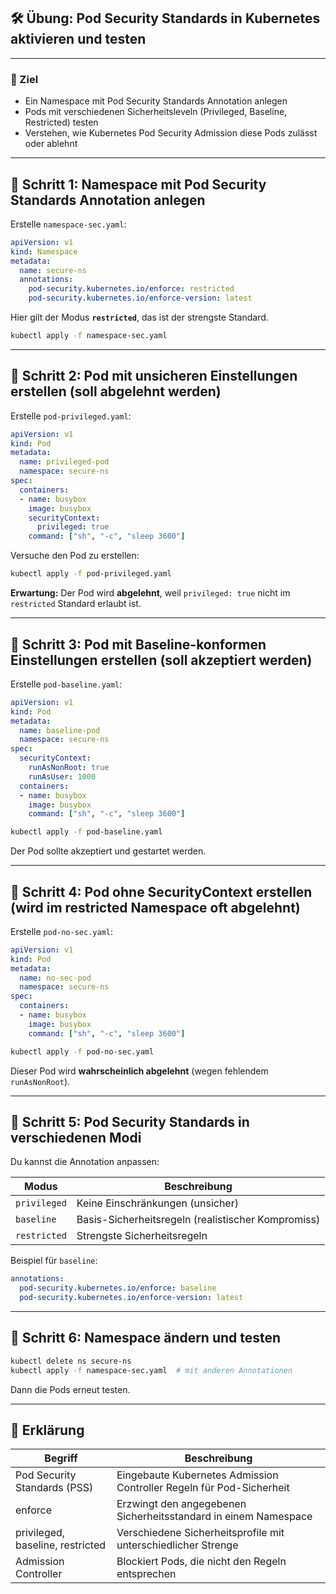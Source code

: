 
## 🛠️ Übung: Pod Security Standards in Kubernetes aktivieren und testen

---

### 🎯 Ziel

* Ein Namespace mit Pod Security Standards Annotation anlegen
* Pods mit verschiedenen Sicherheitsleveln (Privileged, Baseline, Restricted) testen
* Verstehen, wie Kubernetes Pod Security Admission diese Pods zulässt oder ablehnt

---

## 📁 Schritt 1: Namespace mit Pod Security Standards Annotation anlegen

Erstelle `namespace-sec.yaml`:

```yaml
apiVersion: v1
kind: Namespace
metadata:
  name: secure-ns
  annotations:
    pod-security.kubernetes.io/enforce: restricted
    pod-security.kubernetes.io/enforce-version: latest
```

Hier gilt der Modus **`restricted`**, das ist der strengste Standard.

```bash
kubectl apply -f namespace-sec.yaml
```

---

## 📁 Schritt 2: Pod mit unsicheren Einstellungen erstellen (soll abgelehnt werden)

Erstelle `pod-privileged.yaml`:

```yaml
apiVersion: v1
kind: Pod
metadata:
  name: privileged-pod
  namespace: secure-ns
spec:
  containers:
  - name: busybox
    image: busybox
    securityContext:
      privileged: true
    command: ["sh", "-c", "sleep 3600"]
```

Versuche den Pod zu erstellen:

```bash
kubectl apply -f pod-privileged.yaml
```

**Erwartung:** Der Pod wird **abgelehnt**, weil `privileged: true` nicht im `restricted` Standard erlaubt ist.

---

## 📁 Schritt 3: Pod mit Baseline-konformen Einstellungen erstellen (soll akzeptiert werden)

Erstelle `pod-baseline.yaml`:

```yaml
apiVersion: v1
kind: Pod
metadata:
  name: baseline-pod
  namespace: secure-ns
spec:
  securityContext:
    runAsNonRoot: true
    runAsUser: 1000
  containers:
  - name: busybox
    image: busybox
    command: ["sh", "-c", "sleep 3600"]
```

```bash
kubectl apply -f pod-baseline.yaml
```

Der Pod sollte akzeptiert und gestartet werden.

---

## 📁 Schritt 4: Pod ohne SecurityContext erstellen (wird im restricted Namespace oft abgelehnt)

Erstelle `pod-no-sec.yaml`:

```yaml
apiVersion: v1
kind: Pod
metadata:
  name: no-sec-pod
  namespace: secure-ns
spec:
  containers:
  - name: busybox
    image: busybox
    command: ["sh", "-c", "sleep 3600"]
```

```bash
kubectl apply -f pod-no-sec.yaml
```

Dieser Pod wird **wahrscheinlich abgelehnt** (wegen fehlendem `runAsNonRoot`).

---

## 📁 Schritt 5: Pod Security Standards in verschiedenen Modi

Du kannst die Annotation anpassen:

| Modus        | Beschreibung                                       |
| ------------ | -------------------------------------------------- |
| `privileged` | Keine Einschränkungen (unsicher)                   |
| `baseline`   | Basis-Sicherheitsregeln (realistischer Kompromiss) |
| `restricted` | Strengste Sicherheitsregeln                        |

Beispiel für `baseline`:

```yaml
annotations:
  pod-security.kubernetes.io/enforce: baseline
  pod-security.kubernetes.io/enforce-version: latest
```

---

## 📁 Schritt 6: Namespace ändern und testen

```bash
kubectl delete ns secure-ns
kubectl apply -f namespace-sec.yaml  # mit anderen Annotationen
```

Dann die Pods erneut testen.

---

## 🧠 Erklärung

| Begriff                          | Beschreibung                                                         |
| -------------------------------- | -------------------------------------------------------------------- |
| Pod Security Standards (PSS)     | Eingebaute Kubernetes Admission Controller Regeln für Pod-Sicherheit |
| enforce                          | Erzwingt den angegebenen Sicherheitsstandard in einem Namespace      |
| privileged, baseline, restricted | Verschiedene Sicherheitsprofile mit unterschiedlicher Strenge        |
| Admission Controller             | Blockiert Pods, die nicht den Regeln entsprechen                     |

